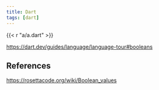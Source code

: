 ```yaml
---
title: Dart
tags: [dart]
---
```


{{< r "a/a.dart" >}}

<https://dart.dev/guides/language/language-tour#booleans>

## References

<https://rosettacode.org/wiki/Boolean_values>

